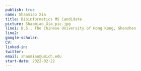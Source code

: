 ```yaml
---
publish: true
name: Shaomiao Xia 
title: Bioinformatics MS Candidate
picture: Shaomiao_Xia_pic.jpg
line1: B.S., The Chinese University of Hong Kong, Shenzhen 
line2: 
google-scholar: 
CV:
linked-in: 
twitter:
email: shaomiao@umich.edu
start-date: 2022-02-22
---
```

